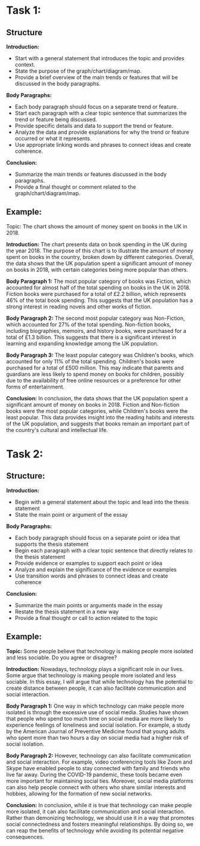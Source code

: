 # Task 1:
## Structure
**Introduction:**
-   Start with a general statement that introduces the topic and provides context.
-   State the purpose of the graph/chart/diagram/map.
-   Provide a brief overview of the main trends or features that will be discussed in the body paragraphs.

**Body Paragraphs:**
-   Each body paragraph should focus on a separate trend or feature.
-   Start each paragraph with a clear topic sentence that summarizes the trend or feature being discussed.
-   Provide specific details and data to support the trend or feature.
-   Analyze the data and provide explanations for why the trend or feature occurred or what it represents.
-   Use appropriate linking words and phrases to connect ideas and create coherence.

**Conclusion:**
-   Summarize the main trends or features discussed in the body paragraphs.
-   Provide a final thought or comment related to the graph/chart/diagram/map.
## Example:
Topic: The chart shows the amount of money spent on books in the UK in 2018.

**Introduction:** The chart presents data on book spending in the UK during the year 2018. The purpose of this chart is to illustrate the amount of money spent on books in the country, broken down by different categories. Overall, the data shows that the UK population spent a significant amount of money on books in 2018, with certain categories being more popular than others.

**Body Paragraph 1:** The most popular category of books was Fiction, which accounted for almost half of the total spending on books in the UK in 2018. Fiction books were purchased for a total of £2.2 billion, which represents 46% of the total book spending. This suggests that the UK population has a strong interest in reading novels and other works of fiction.

**Body Paragraph 2:** The second most popular category was Non-Fiction, which accounted for 27% of the total spending. Non-fiction books, including biographies, memoirs, and history books, were purchased for a total of £1.3 billion. This suggests that there is a significant interest in learning and expanding knowledge among the UK population.

**Body Paragraph 3:** The least popular category was Children's books, which accounted for only 11% of the total spending. Children's books were purchased for a total of £500 million. This may indicate that parents and guardians are less likely to spend money on books for children, possibly due to the availability of free online resources or a preference for other forms of entertainment.

**Conclusion:** In conclusion, the data shows that the UK population spent a significant amount of money on books in 2018. Fiction and Non-fiction books were the most popular categories, while Children's books were the least popular. This data provides insight into the reading habits and interests of the UK population, and suggests that books remain an important part of the country's cultural and intellectual life.

# Task 2:
## Structure:
**Introduction:**
-   Begin with a general statement about the topic and lead into the thesis statement
-   State the main point or argument of the essay

**Body Paragraphs:**
-   Each body paragraph should focus on a separate point or idea that supports the thesis statement
-   Begin each paragraph with a clear topic sentence that directly relates to the thesis statement
-   Provide evidence or examples to support each point or idea
-   Analyze and explain the significance of the evidence or examples
-   Use transition words and phrases to connect ideas and create coherence

**Conclusion:**
-   Summarize the main points or arguments made in the essay
-   Restate the thesis statement in a new way
-   Provide a final thought or call to action related to the topic

## Example:
**Topic:** Some people believe that technology is making people more isolated and less sociable. Do you agree or disagree?

**Introduction:** Nowadays, technology plays a significant role in our lives. Some argue that technology is making people more isolated and less sociable. In this essay, I will argue that while technology has the potential to create distance between people, it can also facilitate communication and social interaction.

**Body Paragraph 1:** One way in which technology can make people more isolated is through the excessive use of social media. Studies have shown that people who spend too much time on social media are more likely to experience feelings of loneliness and social isolation. For example, a study by the American Journal of Preventive Medicine found that young adults who spent more than two hours a day on social media had a higher risk of social isolation.

**Body Paragraph 2:** However, technology can also facilitate communication and social interaction. For example, video conferencing tools like Zoom and Skype have enabled people to stay connected with family and friends who live far away. During the COVID-19 pandemic, these tools became even more important for maintaining social ties. Moreover, social media platforms can also help people connect with others who share similar interests and hobbies, allowing for the formation of new social networks.

**Conclusion:** In conclusion, while it is true that technology can make people more isolated, it can also facilitate communication and social interaction. Rather than demonizing technology, we should use it in a way that promotes social connectedness and fosters meaningful relationships. By doing so, we can reap the benefits of technology while avoiding its potential negative consequences.